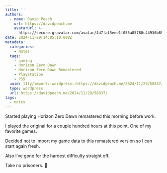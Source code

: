 ```yaml
---
title: ''
authors:
  - name: David Peach
    url: https://davidpeach.me
    avatarUrl: >-
      https://secure.gravatar.com/avatar/4d7faf5eee1f055a85788c44936b8995eaab6dfb004e7854ec747ccb272e91ee?s=96&d=mm&r=g
date: 2024-11-29T14:05:10.000Z
metadata:
  categories:
    - Notes
  tags:
    - gaming
    - Horizon Zero Dawn
    - Horizon Zero Dawn Remastered
    - PlayStation
    - PS5
  uuid: 11ty/import::wordpress::https://davidpeach.me/2024/11/29/58837/
  type: wordpress
  url: https://davidpeach.me/2024/11/29/58837/
tags:
  - notes
---
```

Started playing Horizon Zero Dawn remastered this morning before work.

I played the original for a couple hundred hours at this point. One of my favorite games.

Decided not to import my game data to this remastered version so I can start again fresh.

Also I’ve gone for the hardest difficulty straight off.

Take no prisoners. 🏹